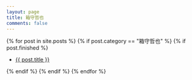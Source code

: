 ```yaml
---
layout: page
title: 箱守哲也
comments: false
---
```

<div class="post-list">
    {% for post in site.posts %} 
        {% if post.category == "箱守哲也" %}
         {% if post.finished %}
            <ul>
            <li class="wow fadeInLeft" data-wow-duration="1.5s">
            <a class="zoombtn" href="{{ site.url }}{{ post.url }}">{{ post.title }}</a>
            </li>
            </ul>
            {% endif %}
        {% endif %}
    {% endfor %}
</div>